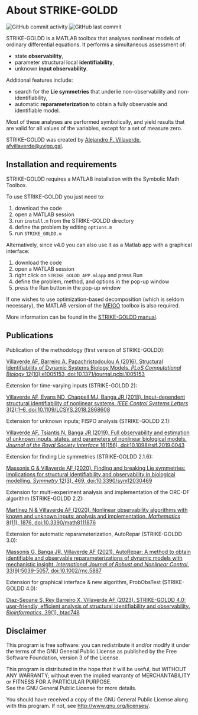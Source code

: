 # About STRIKE-GOLDD

![GitHub commit activity](https://img.shields.io/github/commit-activity/y/afvillaverde/strike-goldd?label=Commit%20activity&style=plastic)
![GitHub last commit](https://img.shields.io/github/last-commit/afvillaverde/strike-goldd?color=yellow&label=Last%20commit&style=plastic)

STRIKE-GOLDD is a MATLAB toolbox that analyses nonlinear models of ordinary differential equations. It performs a simultaneous assessment of:
- state **observability**,
- parameter structural local **identifiability**,  
- unknown **input observability**. 

Additional features include:
- search for the **Lie symmetries** that underlie non-observability and non-identifiability, 
- automatic **reparameterization** to obtain a fully observable and identifiable model. 

Most of these analyses are performed symbolically, and yield results that are valid for all values of the variables, except for a set of measure zero.

STRIKE-GOLDD was created by [Alejandro F. Villaverde](http://afvillaverde.webs.uvigo.gal/), <afvillaverde@uvigo.gal>. 

## Installation and requirements

STRIKE-GOLDD requires a MATLAB installation with the Symbolic Math Toolbox. 

To use STRIKE-GOLDD you just need to:
1. download the code
2. open a MATLAB session
3. run `install.m` from the STRIKE-GOLDD directory
4. define the problem by editing `options.m`
5. run `STRIKE_GOLDD.m`

Alternatively, since v4.0 you can also use it as a Matlab app with a graphical interface:
1. download the code
2. open a MATLAB session
3. right click on `STRIKE_GOLDD_APP.mlapp` and press Run
4. define the problem, method, and options in the pop-up window
5. press the Run button in the pop-up window

If one wishes to use optimization-based decomposition (which is seldom necessary), the MATLAB version of the [MEIGO](http://nautilus.iim.csic.es/~gingproc/meigo.html) toolbox is also required.

More information can be found in the [STRIKE-GOLDD manual](STRIKE-GOLDD/doc/STRIKE-GOLDD_manual.pdf).

## Publications

Publication of the methodology (first version of STRIKE-GOLDD):

[Villaverde AF, Barreiro A, Papachristodoulou A (2016). Structural Identifiability of Dynamic Systems Biology Models. *PLoS Computational Biology* 12(10):e1005153, doi:10.1371/journal.pcbi.1005153](http:dx.doi.org/doi:10.1371/journal.pcbi.1005153)

Extension for time-varying inputs (STRIKE-GOLDD 2):

[Villaverde AF, Evans ND, Chappell MJ, Banga JR (2018). Input-dependent structural identifiability of nonlinear systems. *IEEE Control Systems Letters* 3(2):1–6, doi:10.1109/LCSYS.2018.2868608](http://dx.doi.org/doi:10.1109/LCSYS.2018.2868608)

Extension for unknown inputs; FISPO analysis (STRIKE-GOLDD 2.1):

[Villaverde AF, Tsiantis N, Banga JR (2019). Full observability and estimation of unknown inputs, states, and parameters of nonlinear biological models. *Journal of the Royal Society Interface* 16(156), doi:10.1098/rsif.2019.0043](http://dx.doi.org/doi:10.1098/rsif.2019.0043)

Extension for finding Lie symmetries (STRIKE-GOLDD 2.1.6):

[Massonis G & Villaverde AF (2020). Finding and breaking Lie symmetries: implications for structural identifiability and observability in biological modelling. *Symmetry* 12(3), 469, doi:10.3390/sym12030469](https://doi.org/10.3390/sym12030469)

Extension for multi-experiment analysis and implementation of the ORC-DF algorithm (STRIKE-GOLDD 2.2):

[Martínez N & Villaverde AF (2020). Nonlinear observability algorithms with known and unknown inputs: analysis and implementation. *Mathematics* 8(11), 1876, doi:10.3390/math8111876](https://doi.org/10.3390/math8111876)

Extension for automatic reparameterization, AutoRepar (STRIKE-GOLDD 3.0):

[Massonis G, Banga JR, Villaverde AF (2021). AutoRepar: A method to obtain identifiable and observable reparameterizations of dynamic models with mechanistic insight. *International Journal of Robust and Nonlinear Control*, 33(9):5039-5057, doi:10.1002/rnc.5887](https://doi.org/10.1002/rnc.5887)

Extension for graphical interface & new algorithm, ProbObsTest (STRIKE-GOLDD 4.0):

[Díaz-Seoane S, Rey Barreiro X, Villaverde AF (2023). STRIKE-GOLDD 4.0: user-friendly, efficient analysis of structural identifiability and observability. *Bioinformatics*, 39(1), btac748](https://doi.org/10.1093/bioinformatics/btac748)

## Disclaimer

This program is free software: you can redistribute it and/or modify it under the terms of the GNU General Public License as published by the Free Software Foundation, version 3 of the License.
    
This program is distributed in the hope that it will be useful, but WITHOUT ANY WARRANTY; without even the implied warranty of MERCHANTABILITY or FITNESS FOR A PARTICULAR PURPOSE.  
See the GNU General Public License for more details.
 
You should have received a copy of the GNU General Public License along with this program. If not, see <http://www.gnu.org/licenses/>.
